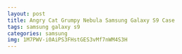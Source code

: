 ```yaml
---
layout: post
title: Angry Cat Grumpy Nebula Samsung Galaxy S9 Case
tags: samsung galaxy s9
categories: samsung
img: 1M7PWV-i0AiPS3FHstGES3vMf7nWM4S3H
---
```

